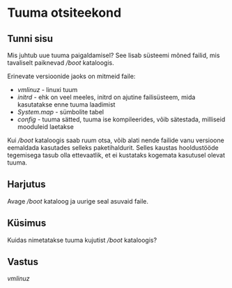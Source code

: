 ﻿# Tuuma otsiteekond

## Tunni sisu

Mis juhtub  uue tuuma paigaldamisel? See lisab süsteemi mõned failid, mis tavaliselt paiknevad */boot* kataloogis.

Erinevate versioonide jaoks on mitmeid faile:

<ul>
<li><i>vmlinuz</i> - linuxi tuum</li>
<li><i>initrd</i> - ehk on veel meeles, initrd on ajutine failisüsteem, mida kasutatakse enne tuuma laadimist</li>
<li><i>System.map</i> - sümbolite tabel </li>
<li><i>config</i> - tuuma sätted, tuuma ise kompileerides, võib sätestada, milliseid mooduleid laetakse</li>
</ul>

Kui */boot* kataloogis saab ruum otsa, võib alati nende failide vanu versioone eemaldada kasutades selleks paketihaldurit. Selles kaustas hooldustööde tegemisega tasub olla ettevaatlik, et ei kustataks kogemata kasutusel olevat tuuma.

## Harjutus

Avage */boot* kataloog ja uurige seal asuvaid faile.

## Küsimus

Kuidas nimetatakse tuuma kujutist */boot* kataloogis?

## Vastus

*vmlinuz*
